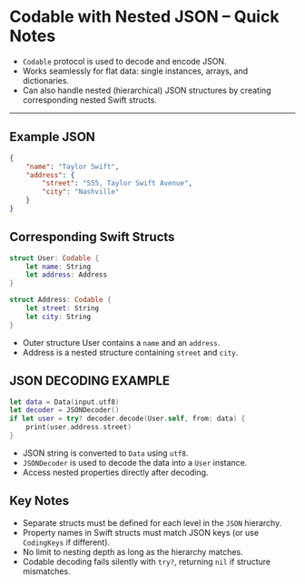 # Codable with Nested JSON – Quick Notes
- `Codable` protocol is used to decode and encode JSON.
- Works seamlessly for flat data: single instances, arrays, and dictionaries.
- Can also handle nested (hierarchical) JSON structures by creating corresponding nested Swift structs.

-----

## Example JSON

```json
{
    "name": "Taylor Swift",
    "address": {
        "street": "555, Taylor Swift Avenue",
        "city": "Nashville"
    }
}
```
## Corresponding Swift Structs
```swift
struct User: Codable {
    let name: String
    let address: Address
}

struct Address: Codable {
    let street: String
    let city: String
}
```
- Outer structure User contains a `name` and an `address`.
- Address is a nested structure containing `street` and `city`.
## JSON DECODING EXAMPLE
```swift
let data = Data(input.utf8)
let decoder = JSONDecoder()
if let user = try? decoder.decode(User.self, from: data) {
    print(user.address.street)
}
```
- JSON string is converted to `Data` using `utf8`.
- `JSONDecoder` is used to decode the data into a `User` instance.
- Access nested properties directly after decoding.

## Key Notes
- Separate structs must be defined for each level in the `JSON` hierarchy.
- Property names in Swift structs must match JSON keys (or use `CodingKeys` if different).
- No limit to nesting depth as long as the hierarchy matches.
- Codable decoding fails silently with `try?`, returning `nil` if structure mismatches.
